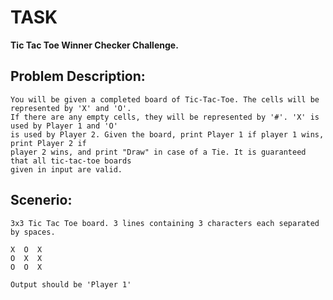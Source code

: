 # TASK

**Tic Tac Toe Winner Checker Challenge.**

## Problem Description:
    You will be given a completed board of Tic-Tac-Toe. The cells will be represented by 'X' and 'O'. 
    If there are any empty cells, they will be represented by '#'. 'X' is used by Player 1 and 'O' 
    is used by Player 2. Given the board, print Player 1 if player 1 wins, print Player 2 if 
    player 2 wins, and print "Draw" in case of a Tie. It is guaranteed that all tic-tac-toe boards 
    given in input are valid.

## Scenerio:
    3x3 Tic Tac Toe board. 3 lines containing 3 characters each separated by spaces.

    X  O  X
    O  X  X
    O  O  X

    Output should be 'Player 1'